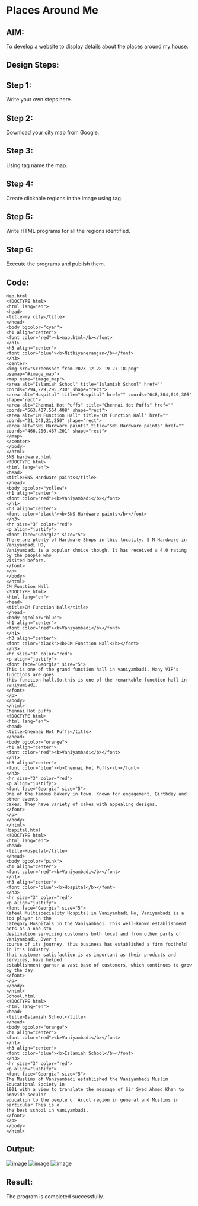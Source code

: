# Places Around Me
## AIM:
To develop a website to display details about the places around my house.

## Design Steps:

## Step 1:
Write your own steps here.
## Step 2:
Download your city map from Google.
## Step 3:
Using tag name the map.
## Step 4:
Create clickable regions in the image using tag.
## Step 5:
Write HTML programs for all the regions identified.
## Step 6:
Execute the programs and publish them.

## Code:
``````
Map.html
<!DOCTYPE html>
<html lang="en">
<head>
<title>my city</title>
</head>
<body bgcolor="cyan">
<h1 align="center">
<font color="red"><b>map.html</b></font>
</h1>
<h3 align="center">
<font color="blue"><b>Nithiyaneranjan</b></font>
</h3>
<center>
<img src="Screenshot from 2023-12-28 19-27-18.png" usemap="#image_map">
<map name="image_map">
<area alt="Islamiah School" title="Islamiah School" href=""
coords="294,229,295,230" shape="rect">
<area alt="Hospital" title="Hospital" href="" coords="648,304,649,305"
shape="rect">
<area alt="Chennai Hot Puffs" title="Chennai Hot Puffs" href=""
coords="563,407,564,408" shape="rect">
<area alt="CM Function Hall" title="CM Function Hall" href=""
coords="21,249,21,250" shape="rect">
<area alt="SNS Hardware paints" title="SNS Hardware paints" href=""
coords="466,200,467,201" shape="rect">
</map>
</center>
</body>
</html>
SNS hardware.html
<!DOCTYPE html>
<html lang="en">
<head>
<title>SNS Hardware paints</title>
</head>
<body bgcolor="yellow">
<h1 align="center">
<font color="red"><b>Vaniyambadi</b></font>
</h1>
<h3 align="center">
<font color="black"><b>SNS Hardware paints</b></font>
</h3>
<hr size="3" color="red">
<p align="justify">
<font face="Georgia" size="5">
There are plenty of Hardware Shops in this locality. S N Hardware in Vaniyambadi HO,
Vaniyambadi is a popular choice though. It has received a 4.0 rating by the people who
visited before.
</font>
</p>
</body>
</html>
CM Function Hall
<!DOCTYPE html>
<html lang="en">
<head>
<title>CM Function Hall</title>
</head>
<body bgcolor="blue">
<h1 align="center">
<font color="red"><b>Vaniyambadi</b></font>
</h1>
<h3 align="center">
<font color="black"><b>CM Function Hall</b></font>
</h3>
<hr size="3" color="red">
<p align="justify">
<font face="Georgia" size="5">
This is one of the grand function hall in vaniyambadi. Many VIP's functions are goes
this function hall.So,this is one of the remarkable function hall in vaniyambadi.
</font>
</p>
</body>
</html>
Chennai Hot puffs
<!DOCTYPE html>
<html lang="en">
<head>
<title>Chennai Hot Puffs</title>
</head>
<body bgcolor="orange">
<h1 align="center">
<font color="red"><b>Vaniyambadi</b></font>
</h1>
<h3 align="center">
<font color="blue"><b>Chennai Hot Puffs</b></font>
</h3>
<hr size="3" color="red">
<p align="justify">
<font face="Georgia" size="5">
One of the famous bakery in town. Known for engagement, Birthday and other events
cakes. They have variety of cakes with appealing designs.
</font>
</p>
</body>
</html>
Hospital.html
<!DOCTYPE html>
<html lang="en">
<head>
<title>Hospital</title>
</head>
<body bgcolor="pink">
<h1 align="center">
<font color="red"><b>Vaniyambadi</b></font>
</h1>
<h3 align="center">
<font color="blue"><b>Hospital</b></font>
</h3>
<hr size="3" color="red">
<p align="justify">
<font face="Georgia" size="5">
Kafeel Multispeciality Hospital in Vaniyambadi Ho, Vaniyambadi is a top player in the
category Hospitals in the Vaniyambadi. This well-known establishment acts as a one-sto
destination servicing customers both local and from other parts of Vaniyambadi. Over t
course of its journey, this business has established a firm foothold in it's industry.
that customer satisfaction is as important as their products and services, have helped
establishment garner a vast base of customers, which continues to grow by the day.
</font>
</p>
</body>
</html>
School.html
<!DOCTYPE html>
<html lang="en">
<head>
<title>Islamiah School</title>
</head>
<body bgcolor="orange">
<h1 align="center">
<font color="red"><b>Vaniyambadi</b></font>
</h1>
<h3 align="center">
<font color="blue"><b>Islamiah School</b></font>
</h3>
<hr size="3" color="red">
<p align="justify">
<font face="Georgia" size="5">
The Muslims of Vaniyambadi established the Vaniyambadi Muslim Educational Society in
1901 with a view to translate the message of Sir Syed Ahmed Khan to provide secular
education to the people of Arcot region in general and Muslims in particular.This is o
the best school in vaniyambadi.
</font>
</p>
</body>
</html>
``````
## Output:
![image](https://github.com/23002027/places-around-me/assets/139752981/3f2b7618-c290-476e-b7c4-8681847517ba)
![image](https://github.com/23002027/places-around-me/assets/139752981/6e3b39e2-b58a-4638-836f-100e49eb7a2e)
![image](https://github.com/23002027/places-around-me/assets/139752981/68b00bfb-9c24-4507-9397-05a271fc6203)




## Result:
The program is completed successfully.
